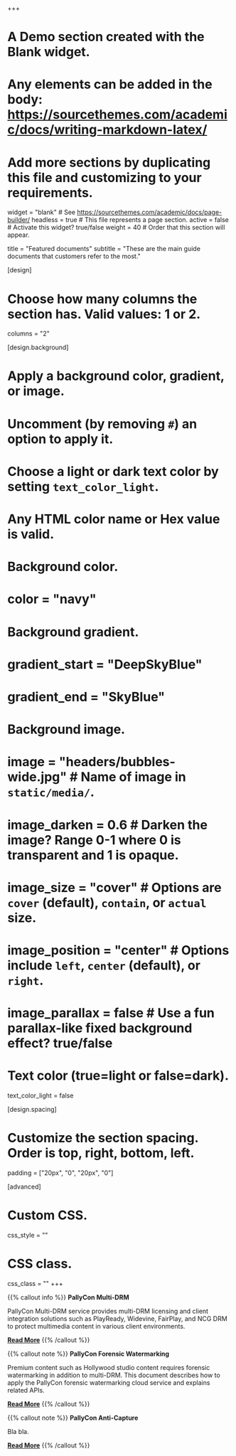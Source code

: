 +++
# A Demo section created with the Blank widget.
# Any elements can be added in the body: https://sourcethemes.com/academic/docs/writing-markdown-latex/
# Add more sections by duplicating this file and customizing to your requirements.

widget = "blank"  # See https://sourcethemes.com/academic/docs/page-builder/
headless = true  # This file represents a page section.
active = false  # Activate this widget? true/false
weight = 40  # Order that this section will appear.

title = "Featured documents"
subtitle = "These are the main guide documents that customers refer to the most."

[design]
  # Choose how many columns the section has. Valid values: 1 or 2.
  columns = "2"

[design.background]
  # Apply a background color, gradient, or image.
  #   Uncomment (by removing `#`) an option to apply it.
  #   Choose a light or dark text color by setting `text_color_light`.
  #   Any HTML color name or Hex value is valid.

  # Background color.
  # color = "navy"
  
  # Background gradient.
  # gradient_start = "DeepSkyBlue"
  # gradient_end = "SkyBlue"
  
  # Background image.
#  image = "headers/bubbles-wide.jpg"  # Name of image in `static/media/`.
#  image_darken = 0.6  # Darken the image? Range 0-1 where 0 is transparent and 1 is opaque.
#  image_size = "cover"  #  Options are `cover` (default), `contain`, or `actual` size.
#  image_position = "center"  # Options include `left`, `center` (default), or `right`.
#  image_parallax = false  # Use a fun parallax-like fixed background effect? true/false

  # Text color (true=light or false=dark).
  text_color_light = false

[design.spacing]
  # Customize the section spacing. Order is top, right, bottom, left.
  padding = ["20px", "0", "20px", "0"]

[advanced]
 # Custom CSS. 
 css_style = ""
 
 # CSS class.
 css_class = ""
+++

{{% callout info %}}
**PallyCon Multi-DRM**

PallyCon Multi-DRM service provides multi-DRM licensing and client integration solutions such as PlayReady, Widevine, FairPlay, and NCG DRM to protect multimedia content in various client environments.

[**Read More**](/en/multidrm/)
{{% /callout %}}

{{% callout note %}}
**PallyCon Forensic Watermarking**

Premium content such as Hollywood studio content requires forensic watermarking in addition to multi-DRM. This document describes how to apply the PallyCon forensic watermarking cloud service and explains related APIs.

[**Read More**](/en/watermarking/)
{{% /callout %}}

{{% callout note %}}
**PallyCon Anti-Capture**
 
Bla bla.

[**Read More**](/en/anticapture/)
{{% /callout %}}
